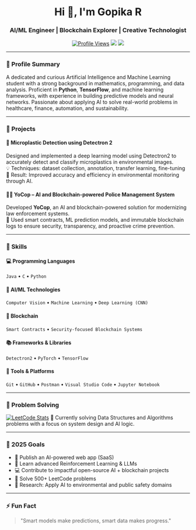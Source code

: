 <h1 align="center">Hi 👋, I'm Gopika R</h1>
<h3 align="center">AI/ML Engineer | Blockchain Explorer | Creative Technologist</h3>

<p align="center">
  <a href="https://github.com/Gopika-9266"><img src="https://komarev.com/ghpvc/?username=your-username&label=Profile%20views&color=0e75b6&style=flat" alt="Profile Views" /></a>
  <a href="https://www.linkedin.com/in/gopika-r-bba415321/"><img src="https://img.shields.io/badge/LinkedIn-Connect-blue?logo=linkedin" /></a>
  <a href="https://leetcode.com/u/Gopika-66/"><img src="https://img.shields.io/badge/LeetCode-Profile-orange?logo=leetcode" /></a>
</p>

---

### 🧠 Profile Summary

A dedicated and curious Artificial Intelligence and Machine Learning student with a strong background in mathematics, programming, and data analysis. Proficient in **Python**, **TensorFlow**, and machine learning frameworks, with experience in building predictive models and neural networks. Passionate about applying AI to solve real-world problems in healthcare, finance, automation, and sustainability.

---

### 🚀 Projects

#### 🔬 Microplastic Detection using Detectron 2
Designed and implemented a deep learning model using Detectron2 to accurately detect and classify microplastics in environmental images.  
💡 Techniques: dataset collection, annotation, transfer learning, fine-tuning  
🌿 Result: Improved accuracy and efficiency in environmental monitoring through AI.


#### 👮‍♂️ YoCop – AI and Blockchain-powered Police Management System
Developed **YoCop**, an AI and blockchain-powered solution for modernizing law enforcement systems.  
🔗 Used smart contracts, ML prediction models, and immutable blockchain logs to ensure security, transparency, and proactive crime prevention.

---

### 🧰 Skills

#### 💻 Programming Languages  
`Java` • `C` • `Python`

#### 🤖 AI/ML Technologies  
`Computer Vision` • `Machine Learning` • `Deep Learning (CNN)`

#### 🔐 Blockchain  
`Smart Contracts` • `Security-focused Blockchain Systems`

#### 📚 Frameworks & Libraries  
`Detectron2` • `PyTorch` • `TensorFlow`

#### 🧪 Tools & Platforms  
`Git` • `GitHub` • `Postman` • `Visual Studio Code` • `Jupyter Notebook`

---



### 🧩 Problem Solving

[![LeetCode Stats](https://img.shields.io/badge/LeetCode-Profile-orange?logo=leetcode)](https://leetcode.com/u/Gopika-66/) 
🎯 Currently solving Data Structures and Algorithms problems with a focus on system design and AI logic.

---

### 🔭 2025 Goals

- 🚀 Publish an AI-powered web app (SaaS)
- 📖 Learn advanced Reinforcement Learning & LLMs
- 💻 Contribute to impactful open-source AI + blockchain projects
- 🧠 Solve 500+ LeetCode problems
- 🧪 Research: Apply AI to environmental and public safety domains

---

### ⚡ Fun Fact
> "Smart models make predictions, smart data makes progress."


